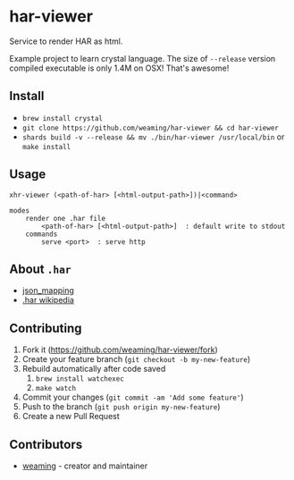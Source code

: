 # har-viewer

Service to render HAR as html.

Example project to learn crystal language. The size of `--release` version compiled executable is only 1.4M on OSX! That's awesome!

## Install

* `brew install crystal`
* `git clone https://github.com/weaming/har-viewer && cd har-viewer`
* `shards build -v --release && mv ./bin/har-viewer /usr/local/bin` or `make install`

## Usage

```
xhr-viewer (<path-of-har> [<html-output-path>])|<command>

modes
    render one .har file
        <path-of-har> [<html-output-path>]  : default write to stdout
    commands
        serve <port>  : serve http
```

## About `.har`

* [json_mapping](https://github.com/NeuraLegion/har/blob/master/src/har/json_mapping.cr)
* [.har wikipedia](https://en.wikipedia.org/wiki/.har)

## Contributing

1. Fork it (<https://github.com/weaming/har-viewer/fork>)
2. Create your feature branch (`git checkout -b my-new-feature`)
3. Rebuild automatically after code saved
    1. `brew install watchexec`
    2. `make watch`
3. Commit your changes (`git commit -am 'Add some feature'`)
4. Push to the branch (`git push origin my-new-feature`)
5. Create a new Pull Request

## Contributors

- [weaming](https://github.com/weaming) - creator and maintainer
